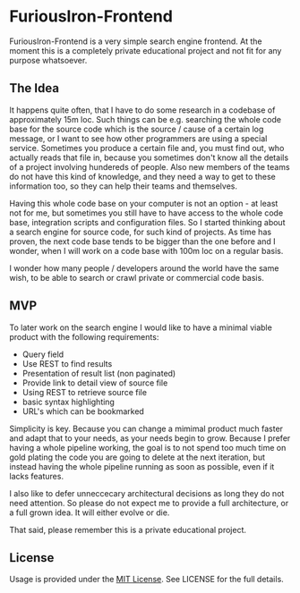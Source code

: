 # FuriousIron-Frontend

FuriousIron-Frontend is a very simple search engine frontend. At the moment this is a completely 
private educational project and not fit for any purpose whatsoever.

## The Idea

It happens quite often, that I have to do some research in a codebase of approximately 15m 
loc. Such things can be e.g. searching the whole code base for the source code which is the
source / cause of a certain log message, or I want to see how other programmers are using a
special service. Sometimes you produce a certain file and, you must find out, who actually
reads that file in, because you sometimes don't know all the details of a project involving
hundereds of people. Also new members of the teams do not have this kind of knowledge, and 
they need a way to get to these information too, so they can help their teams and themselves.

Having this whole code base on your computer is not an option - at least not for me, but sometimes
you still have to have access to the whole code base, integration scripts and configuration files. 
So I started thinking about a search engine for source code, for such kind of projects. As time has
proven, the next code base tends to be bigger than the one before and I wonder, when I will work
on a code base with 100m loc on a regular basis.

I wonder how many people / developers around the world have the same wish, to be able to search 
or crawl private or commercial code basis.

## MVP

To later work on the search engine I would like to have a minimal viable product with the following
requirements:

* Query field
* Use REST to find results
* Presentation of result list (non paginated)
* Provide link to detail view of source file
* Using REST to retrieve source file
* basic syntax highlighting
* URL's which can be bookmarked

Simplicity is key. Because you can change a mimimal product much faster and adapt that to your needs,
as your needs begin to grow. Because I prefer having a whole pipeline working, the goal is to not 
spend too much time on gold plating the code you are going to delete at the next iteration, but instead
having the whole pipeline running as soon as possible, even if it lacks features. 

I also like to defer unneccecary architectural decisions as long they do not need attention. So please
do not expect me to provide a full architecture, or a full grown idea. It will either evolve or die.

That said, please remember this is a private educational project.

## License

Usage is provided under the [MIT License](http://opensource.org/licenses/mit-license.php). See LICENSE for the full details.
